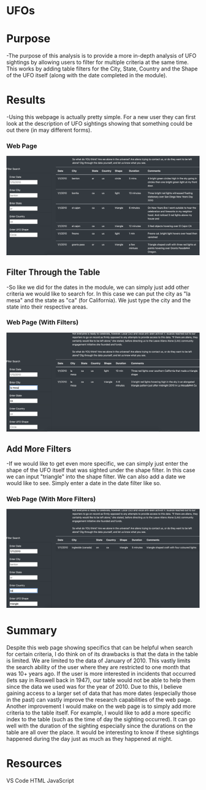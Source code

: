 # UFOs
# Purpose 
-The purpose of this analysis is to provide a more in-depth analysis of UFO sightings by allowing users to filter for multiple criteria at the same time. This works by adding table filters for the City, State, Country and the Shape of the UFO itself (along with the date completed in the module).


# Results 
-Using this webpage is actually pretty simple. For a new user they can first look at the description of UFO sightings showing that something could be out there (in may different forms). 

### Web Page 
![Web_Page](./UFOs/Web_Page.png)


## Filter Through the Table 
-So like we did for the dates in the module, we can simply just add other criteria we would like to search for. In this case we can put the city as "la mesa" and the state as "ca" (for California). We just type the city and the state into their respective areas.


### Web Page (With Filters)
![Web_Page_With_Filters](./UFOs/Web_Page_Filters.png)

## Add More Filters
-If we would like to get even more specific, we can simply just enter the shape of the UFO itself that was sighted under the shape filter. In this case we can input "triangle" into the shape filter. We can also add a date we would like to see. Simply enter a date in the date filter like so.

### Web Page (With More Filters)
![More_Filters](./UFOs/More_FIlters.png)

# Summary
Despite this web page showing specifics that can be helpful when search for certain criteria, I do think on of its drawbacks is that the data in the table is limited.
We are limited to the data of January of 2010. This vastly limits the search ability of the user where they are restricted to one month that was 10+ years ago. If the user is more interested in incidents that occurred (lets say in Roswell back in 1947), our table would not be able to help them since the data we used was for the year of 2010. Due to this, I believe gaining access to a larger set of data that has more dates (especially those in the past) can vastly improve the research capabilities of the web page. 
Another improvement I would make on the web page is to simply add more criteria to the table itself. For example, I would like to add a more specific index to the table (such as the time of day the sighting occurred). It can go well with the duration of the sighting especially since the durations on the table are all over the place. It would be interesting to know if these sightings happened during the day just as much as they happened at night.

# Resources
VS Code
HTML
JavaScript
